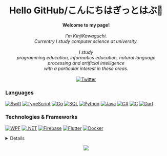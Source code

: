 <h1 align="center">Hello GitHub/こんにちはぎっとはぶ👋</h1>

<p align="center">
    <b>Welcome to my page!</b><br><br>
    <i>
        I'm KinjiKawaguchi.<br>
        Currentry I study computer science at university.<br><br>
        I study <br>
        programming education, informatics education, natural language processing and artificial intelligence <br>
      with a particular interest in these areas.<br>
    </i><br>
    <a href="https://www.twitter.com/sheissummer310">
        <img src="https://img.shields.io/badge/Twitter-blue?style=flat-square&logo=Twitter" alt="Twitter">
    </a>
</p>

### Languages
[![Swift](https://img.shields.io/badge/swift-black?style=for-the-badge&logo=swift)](https://github.com/KinjiKawaguchi)
[![TypeScript](https://img.shields.io/badge/TypeScript-black?style=for-the-badge&logo=TypeScript)](https://github.com/KinjiKawaguchi)
[![Go](https://img.shields.io/badge/Go-black?style=for-the-badge&logo=Go)](https://github.com/KinjiKawaguchi)
[![SQL](https://img.shields.io/badge/sql-black?style=for-the-badge&logo=mysql)](https://github.com/Kinji)
[![Python](https://img.shields.io/badge/python-black?style=for-the-badge&logo=python)](https://github.com/KinjiKawaguchi)
[![Java](https://img.shields.io/badge/java-black?style=for-the-badge&logo=openjdk)](https://github.com/KinjiKawaguchi)
[![C#](https://img.shields.io/badge/csharp-black?style=for-the-badge&logo=csharp)](https://github.com/KinjiKawaguchi)
[![C](https://img.shields.io/badge/c-black?style=for-the-badge&logo=c)](https://github.com/KinjiKawaguchi)
[![Dart](https://img.shields.io/badge/dart-black?style=for-the-badge&logo=dart)](https://github.com/KinjiKawaguchi)

### Technologies & Frameworks
[![WPF](https://img.shields.io/badge/wpf-black?style=for-the-badge&logo=wpf)](https://github.com/KinjiKawaguchi)
[![.NET](https://img.shields.io/badge/dotnet-black?style=for-the-badge&logo=dotnet)](https://github.com/KinjiKawaguchi)
[![Firebase](https://img.shields.io/badge/firebase-black?style=for-the-badge&logo=Firebase)](https://github.com/KinjiKawaguchi)
[![Flutter](https://img.shields.io/badge/flutter-black?style=for-the-badge&logo=flutter)](https://github.com/KinjiKawaguchi)
[![Docker](https://img.shields.io/badge/docker-black?style=for-the-badge&logo=docker)](https://github.com/KinjiKawaguchi)

<details>
<p align="center">
  <a href="https://github.com/KinjiKawaguchi">
    <img src="http://github-profile-summary-cards.vercel.app/api/cards/profile-details?username=KinjiKawaguchi&theme=transparent" />
  </a>
  <a href="https://github.com/KinjiKawaguchi">
    <img src="https://github-readme-streak-stats.herokuapp.com/?user=KinjiKawaguchi&hide_border=true&card_width=338&theme=transparent" />
  </a>
  <a href="https://github.com/KinjiKawaguchi">
    <img src="http://github-profile-summary-cards.vercel.app/api/cards/stats?username=KinjiKawaguchi&theme=transparent" />
  </a>
    
<a href="https://github.com/ryo-ma/github-profile-trophy"><img src="https://github-profile-trophy.vercel.app/?username=kinjikawaguchi" alt="kinjikawaguchi" /></a> 

<a href="https://twitter.com/sheissummer310" target="blank"><img src="https://img.shields.io/twitter/follow/?logo=twitter&style=for-the-badge" alt="" /></a> 

<img align="left" src="https://github-readme-stats.vercel.app/api/top-langs?username=kinjikawaguchi&show_icons=true&locale=en&layout=compact" alt="kinjikawaguchi" />
</p>
</details>

<p align="center">
  <a href="https://github.com/KinjiKawaguchi">
    <img src="https://komarev.com/ghpvc/?username=KinjiKawaguchi&color=blue&style=flat)" />
  </a>
</p>
